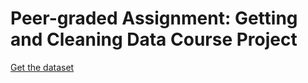 # Peer-graded Assignment: Getting and Cleaning Data Course Project

[Get the dataset](https://d396qusza40orc.cloudfront.net/getdata%2Fprojectfiles%2FUCI%20HAR%20Dataset.zip)
